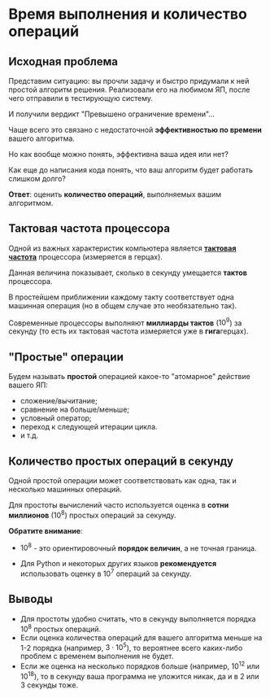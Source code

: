 # Время выполнения и количество операций

## Исходная проблема

Представим ситуацию: вы прочли задачу и быстро придумали к ней простой алгоритм решения. Реализовали его на любимом ЯП, после чего отправили в тестирующую систему.

И получили вердикт "Превышено ограничение времени"...

Чаще всего это связано с недостаточной **эффективностью по времени** вашего алгоритма.

Но как вообще можно понять, эффективна ваша идея или нет?

Как еще до написания кода понять, что ваш алгоритм будет работать слишком долго?

**Ответ**: оценить **количество операций**, выполняемых вашим алгоритмом.

## Тактовая частота процессора

Одной из важных характеристик компьютера является **[тактовая частота](https://ru.wikipedia.org/wiki/Тактовый_сигнал)** процессора (измеряется в герцах).

Данная величина показывает, сколько в секунду умещается **тактов** процессора.

В простейшем приближении каждому такту соответствует одна машинная операция (но в общем случае это необязательно так).

Современные процессоры выполняют **миллиарды тактов** ($10^9$) за секунду (то есть их тактовая частота измеряется уже в **гига**герцах).

## "Простые" операции

Будем называть **простой** операцией какое-то "атомарное" действие вашего ЯП:

- сложение/вычитание;
- сравнение на больше/меньше;
- условный оператор;
- переход к следующей итерации цикла.
- и т.д.

## Количество простых операций в секунду

Одной простой операции может соответствовать как одна, так и несколько машинных операций.

Для простоты вычислений часто используется оценка в **сотни миллионов** ($10^8$) простых операций за секунду.

**Обратите внимание**: 

- $10^8$ - это ориентировочный **порядок величин**, а не точная граница.

- Для Python и некоторых других языков **рекомендуется** использовать оценку в $10^7$ операций за секунду. 

## Выводы

- Для простоты удобно считать, что в секунду выполняется порядка $10^8$ простых операций.
- Если оценка количества операций для вашего алгоритма меньше на 1-2 порядка (например, $3 \cdot 10^5$), то вероятнее всего каких-либо проблем с временем выполнения не будет.
- Если же оценка на несколько порядков больше (например, $10^{12}$ или $10^{18}$), то в секунду ваша программа не уложится никак, да и в 2 или 3 секунды тоже.
